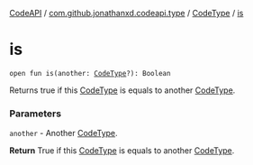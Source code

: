 [CodeAPI](../../index.md) / [com.github.jonathanxd.codeapi.type](../index.md) / [CodeType](index.md) / [is](.)

# is

`open fun is(another: `[`CodeType`](index.md)`?): Boolean`

Returns true if this [CodeType](index.md) is equals to another [CodeType](index.md).

### Parameters

`another` - Another [CodeType](index.md).

**Return**
True if this [CodeType](index.md) is equals to another [CodeType](index.md).


